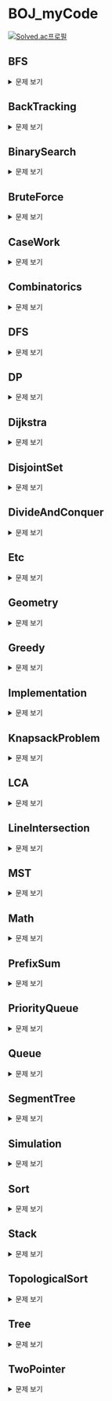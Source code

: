 # BOJ_myCode  
[![Solved.ac프로필](http://mazassumnida.wtf/api/v2/generate_badge?boj=7dudtj)](https://solved.ac/7dudtj)

## BFS
<details>
<summary>
문제 보기
</summary>
<div markdown="1">
  
1260_DFS와 BFS.java
  
1260_DFS와 BFS.py
  
1325_효율적인 해킹.java
  
1325_효율적인 해킹.py
  
1600_말이 되고픈 원숭이.java

1697_숨바꼭질.java
  
1939_중량제한.java

1981_배열에서 이동.java
  
2146_다리 만들기.java
  
2151_거울 설치.java
  
2178_미로 탐색.java
  
2206_벽 부수고 이동하기.java
  
2606_바이러스.java  
  
2606_바이러스.py
  
2638_치즈.java
  
3055_탈출.java
  
4803_트리.java
  
7562_나이트의 이동.java
  
7569_토마토.java
  
7576_토마토.java
  
11724_연결 요소의 개수.java
  
14502_연구소.java
  
16953_A → B.java
   
22352_항체 인식.java
  
24542_튜터-튜티 관계의 수.java
  
24545_Y.java

25919_Lost Edge.java
  
27211_도넛 행성.java
</div>
</details>

## BackTracking
<details>
<summary>
문제 보기
</summary>
<div markdown="1">
  
1182_부분수열의 합.java
  
1759_암호 만들기.java
  
1799_비숍.java
  
1987_알파벳.java

2239_스도쿠.java

2580_스도쿠.java

2661_좋은수열.java

6603_로또.java

9663_N-Queen.java
  
12100_2048 (Easy).java
  
14888_연산자 끼워넣기.java
  
14889_스타트와 링크.java

15649_N과 M (1).java

15650_N과 M (2).java
  
15651_N과 M (3).java

15652_N과 M (4).java

15654_N과 M (5).java

15657_N과 M (8).java

15686_치킨 배달.java
  
17135_캐슬 디펜스.java
</div>
</details>

## BinarySearch
<details>
<summary>
문제 보기
</summary>
<div markdown="1">
  
1300_K번째 수.java
  
1654_랜선 자르기.java

1764_듣보잡.java
  
1920_수 찾기.java
  
1920_수 찾기.py
  
1939_중량제한.java

1981_배열에서 이동.java

2110_공유기 설치.java

2143_두 배열의 합.java
  
2343_기타 레슨.java

2467_용액.java

2470_두 용액.java

2473_세 용액.java
  
2512_예산.java

2805_나무 자르기.java
</div>
</details>

## BruteForce
<details>
<summary>
문제 보기
</summary>
<div markdown="1">
  
1018_체스판 다시 칠하기.java
  
1182_부분수열의 합.java

1436_영화감독 숌.java
  
1535_안녕.java

1759_암호 만들기.java
  
2231_분해합.java

2309_일곱 난쟁이.java
  
2309_일곱 난쟁이.py
  
2501_약수 구하기.py
  
2502_떡 먹는 호랑이.java
  
2798_블랙잭.java

9663_N-Queen.java
  
10211_Maximum Subarray.java
  
12100_2048 (Easy).java

14500_테트로미노.java
  
14888_연산자 끼워넣기.java
  
14889_스타트와 링크.java

15686_치킨 배달.java
  
17626_Four Squares.java
  
22351_수학은 체육과목 입니다 3.java
  
24725_엠비티아이.java
</div>
</details>

## CaseWork
<details>
<summary>
문제 보기
</summary>
<div markdown="1">
  
13698_Hawk eyes.java
  
15873_공백 없는 A+B.java
  
17387_선분 교차 2.java
</div>
</details>

## Combinatorics
<details>
<summary>
문제 보기
</summary>
<div markdown="1">
  
1010_다리 놓기.java

1256_사전.java

2407_조합.java
  
3049_다각형의 대각선.java

6603_로또.java
  
10972_다음 순열.java
  
10973_이전 순열.java

11050_이항 계수 1.java

11051_이항 계수 2.java

15686_치킨 배달.java
  
16395_파스칼의 삼각형.java
  
17135_캐슬 디펜스.java
</div>
</details>

## DFS
<details>
<summary>
문제 보기
</summary>
<div markdown="1">
  
1012_유기농 배추.java

1167_트리의 지름.java

1260_DFS와 BFS.java
  
1260_DFS와 BFS.py
  
1520_내리막 길.java
  
1926_그림.java

1967_트리의 지름.java

1987_알파벳.java

2250_트리의 높이와 너비.java

2573_빙산.java

2583_영역 구하기.java

2606_바이러스.java
  
2606_바이러스.py

2644_촌수계산.java

2667_단지번호붙이기.java
  
2667_단지번호붙이기.py

4963_섬의 개수.java

10026_적록색약.java

11725_트리의 부모 찾기.java
  
16946_벽 부수고 이동하기 4.java
</div>
</details>

## DP
<details>
<summary>
문제 보기
</summary>
<div markdown="1">
  
1003_피보나치 함수.java
  
1005_ACM Craft.java
  
1149_RGB거리.java

1256_사전.java
  
1309_동물원.java

1463_1로 만들기.java
  
1463_1로 만들기.py
  
1495_기타리스트.java
  
1516_게임 개발.java
  
1520_내리막 길.java
  
1535_안녕.java
  
1660_캡틴 이다솜.java
  
1699_제곱수의 합.java
  
1788_피보나치 수의 확장.java
  
1793_타일링.java
  
1890_점프.java
  
1904_01타일.java
  
1912_연속합.
  
1915_가장 큰 정사각형.java

1932_정수 삼각형.java

1937_욕심쟁이 판다.java
  
1958_LCS 3.java
  
1965_상자넣기.java
  
2056_작업.java
  
2156_포도주 시식.java

2193_이친수.java

2293_동전 1.java
  
2294_동전 2.java
  
2302_극장 좌석.java

2342_Dance Dance Revolution.java
  
2410_2의 멱수의 합.java
  
2491_수열.java
  
2502_떡 먹는 호랑이.java

2579_계단 오르기.java
  
2611_자동차경주.java
  
2629_양팔저울.java
  
2670_연속부분최대곱.java

2748_피보나치 수 2.java
  
2748_피보나치 수 2.py
  
2775_부녀회장이 될테야.java
  
2839_설탕 배달.py
  
4883_삼각 그래프.java
  
5582_공통 부분 문자열.java
  
7579_앱.java
  
8394_악수.java
  
9084_동전.java
  
9184_신나는 함수 실행.java
  
9251_LCS.java
  
9252_LCS 2.java
  
9461_파도반 수열.java
  
9465_스티커.java

9507_Generations of Tribbles.cpp

9625_BABBA.java
  
9657_돌 게임 3.java
  
9658_돌 게임 4.java
  
10164_격자상의 경로.java
  
10211_Maximum Subarray.java
  
10217_KCM Travel.java
  
10826_피보나치 수 4.java
  
10844_쉬운 계단 수.java

10870_피보나치 수 5.java
  
11048_이동하기.java

11051_이항 계수 2.java
  
11052_카드 구매하기.java
  
11053_가장 긴 증가하는 부분 수열.java
  
11053_가장 긴 증가하는 부분 수열.py
  
11054_가장 긴 바이토닉 부분 수열.java
  
11055_가장 큰 증가 부분 수열.java
  
11057_오르막 수.java
  
11060_점프 점프.java

11066_파일 합치기.java
  
11660_구간 합 구하기 5.java
  
11722_가장 긴 감소하는 부분 수열.java
  
11726_2xn 타일링.java
  
11727_2xn 타일링 2.java
  
12026_BOJ 거리.java
  
12849_본대 산책.java
  
12852_1로 만들기 2.java
  
12865_평범한 배낭.java
  
12920_평범한 배낭 2.java

13301_타일 장식물.java
  
13699_점화식.java
  
14494_다이나믹이 뭐예요?.java
  
14495_피보나치 비스무리한 수열.java
  
14501_퇴사.java
  
14567_선수과목 (Prerequisite).java
  
14916_거스름돈.java
  
15624_피보나치 수 7.java
  
15988_1, 2, 3 더하기 3.java
  
15990_1, 2, 3 더하기 5.java
  
16395_파스칼의 삼각형.java

17404_RGB거리 2.java
  
17626_Four Squares.java
  
18353_병사 배치하기.java
  
22983_조각 체스판.java
  
23029_시식 코너는 나의 것.java
  
27210_신을 모시는 사당.java
  
27212_미팅.java
</div>
</details>

## Dijkstra
<details>
<summary>
문제 보기
</summary>
<div markdown="1">
  
1162_도로포장.java
  
1238_파티.java
  
1261_알고스팟.java
  
1446_지름길.java
  
1504_특정한 최단 경로.java
  
1753_최단경로.java

1916_최소비용 구하기.java
  
2151_거울 설치.java

2211_네트워크 복구.java

4485_녹색 옷 입은 애가 젤다지?.java

5972_택배 배송.java

9370_미확인 도착지.java
  
10217_KCM Travel.java

10282_해킹.java
  
11779_최소비용 구하기 2.java
  
16681_등산.java

18352_특정 거리의 도시 찾기.java
</div>
</details>

## DisjointSet
<details>
<summary>
문제 보기
</summary>
<div markdown="1">
  
1043_거짓말.java
  
1717_집합의 표현.java
  
1976_여행 가자.java
  
2162_선분 그룹.java
  
4803_트리.java
  
16562_친구비.java
  
20040_사이클 게임.java
</div>
</details>

## DivideAndConquer
<details>
<summary>
문제 보기
</summary>
<div markdown="1">
  
1074_Z.java
  
1780_종이의 개수.java
  
1992_쿼드트리.java
  
2263_트리의 순회.java
  
2447_별 찍기 - 10.java
  
2448_별 찍기 - 11.java
  
2630_색종이 만들기.java
  
10830_행렬 제곱.java
</div>
</details>

## Etc
<details>
<summary>
문제 보기
</summary>
<div markdown="1">
  
1237_정ㅋ벅ㅋ.py

1264_모음의 개수.cpp

2555_생일 출력하기.py

4999_아!.java

5586_JOI와 IOI.java

5704_팬그램.cpp
  
5875_오타.java

7287_등록.py

9999_구구.txt

10699_오늘 날짜.py

10718_We love kriii.txt

10815_숫자 카드.java

10816_숫자 카드 2.java

10874_이교수님의 시험.py

10943_랜덤 게임~.txt

10948_Daily 로또.cpp

11506_占쏙옙.txt

11655_ROT13.java

11945_뜨거운 붕어빵.cpp

12096_.txt

13163_닉네임에 갓 붙이기.py

14405_피카츄.py

14645_와이버스 부릉부릉.txt

15641_.txt

15802_타노스.txt

15913_가위 바위 보 999.txt

16076_휴식이 필요해.py

16170_오늘의 날짜는?.txt

17202_핸드폰 번호 궁합.java

17295_엔드게임 스포일러.txt
  
23306_binary는 호남선.java
  
24553_팰린드롬 게임.java
  
24727_인지융~.java
  
24905_24905번 문제.txt
</div>
</details>

## Geometry
<details>
<summary>
문제 보기
</summary>
<div markdown="1">
  
1002_터렛.java
  
1085_직사각형에서 탈출.py
  
1297_TV 크기.java
  
1485_정사각형.java
  
2162_선분 그룹.java
  
2166_다각형의 면적.java
  
2477_참외밭.java
  
3009_네 번째 점.java
  
3053_택시 기하학.java
  
4153_직각삼각형.java
  
6439_교차.java
  
10569_다면체.java

12781_PIZZA ALVOLOC.java
  
14681_사분면 고르기.java
  
16486_운동장 한 바퀴.java
  
17386_선분 교차 2.java
  
17387_선분 교차 2.java
</div>
</details>

## Greedy
<details>
<summary>
문제 보기
</summary>
<div markdown="1">
  
1026_보물.cpp
  
1202_보석 도둑.java
  
1339_단어 수학.java
  
1715_카드 정렬하기.java
  
1781_컵라면.java
  
1931_회의실 배정.java
  
1946_신입 사원.java
  
2109_순회강연.java
  
2212_센서.java
  
2217_로프.java
  
2457_공주님의 정원.java
  
2812_크게 만들기.java
  
2839_설탕 배달.py
  
4796_캠핑.java
  
11047_동전 0.java
  
11399_ATM.py
  
13904_과제.java
  
14916_거스름돈.java
  
15903_카드 합체 놀이.java
  
15904_UCPC는 무엇의 약자일까?.py
  
16953_A → B.java
  
20117_호반우 상인의 이상한 품질 계산법.java
  
23028_5학년은 다니기 싫어요.java
  
23305_수강변경.java

25918_북극곰은 괄호를 찢어.java
</div>
</details>

## Implementation
<details>
<summary>
문제 보기
</summary>
<div markdown="1">
  
1000_A+B.java
  
1000_A+B.py

1000_A+B.cpp
  
1100_하얀 칸.py

1110_더하기 사이클.py

1152_단어의 개수.py

1157_단어 공부.cpp

1193_분수찾기.py

1284_집 주소.java

1316_그룹 단어 체커.cpp

1547_공.java

1748_수 이어 쓰기 1.java

1924_2007년.py
  
2002_추월.java

2010_플러그.py

2174_로봇 시뮬레이션.java
  
2438_별 찍기 - 1.java

2438_별 찍기 - 1.py

2439_별 찍기 - 2.py

2440_별 찍기 - 3.py

2441_별 찍기 - 4.py

2442_별 찍기 - 5.py

2443_별 찍기 - 6.py

2444_별 찍기 - 7.py

2445_별 찍기 - 8.py

2446_별 찍기 - 9.py

2448_별 찍기 - 11.java

2455_지능형 기차.py
  
2477_참외밭.java

2490_윷놀이.cpp

2522_별 찍기 - 12.py

2523_별 찍기 - 13.cpp

2556_별 찍기 - 14.cpp

2557_Hello World.cpp .java .py

2562_최댓값.py

2566_최댓값.java

2576_홀수.py
  
2638_치즈.java

2675_문자열 반복.py

2711_오타맨 고창영.cpp

2741_N 찍기.py

2742_기찍 N.py

2743_단어 길이 재기.py

2744_대소문자 바꾸기.cpp

2754_학점계산.cpp

2755_이번학기 평점은 몇점?.cpp
  
2775_부녀회장이 될테야.java

2789_유학 금지.cpp

2857_FBI.cpp

2902_KMP는 왜 KMP일까?.py

2908_상수.py

2920_음계.py

2941_크로아티아 알파벳.py

2947_나무 조각.cpp

2953_나는 요리사다.py

2966_찍기.cpp

3009_네 번째 점.java

3047_ABC.py

3058_짝수를 찾아라.cpp
  
3111_검열.java

3190_뱀.java

4493_가위 바위 보?.cpp

4673_셀프 넘버.py

5217_쌍의 합.cpp

5337_웰컴.py

5338_마이크로소프트 로고.py

5339_콜센터.py
  
5430_AC.java

5554_심부름 가는 길.py

5575_타임 카드.cpp

5597_과제 안 내신 분..?.py

5622_다이얼.py

7567_그릇.py

7568_덩치.java

8958_OX퀴즈.py

9095_1, 2, 3 더하기.py

9316_Hello Judge.py

9498_시험 성적.py

9653_스타워즈 로고.py

9654_나부 함대 데이터.py
  
9933_민균이의 비밀번호.java

10101_삼각형 외우기.cpp
  
10102_개표.cpp

10170_NFC West vs North.py

10171_고양이.py

10172_개.py

10757_큰 수 A+B.cpp

10797_10부제.py

10807_개수 세기.cpp

10808_알파벳 개수.py

10809_알파벳 찾기.py

10817_세 수.py

10871_X보다 작은 수.py

10886_0 = not cute / 1 = cute.cpp

10926_??!.py

10950_A+B - 3.py

10951_A+B - 4.cpp

10952_A+B - 5.py

10953_A+B - 6.py

10987_모음의 개수.cpp
  
10988_팰린드롬인지 확인하기.java

10988_팰린드롬인지 확인하기.py

10990_별 찍기 - 15.cpp

11365_!밀비 급일.py

11654_아스키 코드.py

11718_그대로 출력하기.cpp

11719_그대로 출력하기 2.cpp

11721_열 개씩 끊어 출력하기.py

11723_집합.java

11942_고려대는 사랑입니다.py
  
12100_2048 (Easy).java

13419_탕수육.py
  
13698_Hawk eyes.java

13752_히스토그램.cpp

14499_주사위 굴리기.java

14500_테트로미노.java
  
14503_로봇 청소기.java

14581_팬들에게 둘러싸인 홍준.cpp

14681_사분면 고르기.java
  
14890_경사로.java

15680_연세대학교.cpp

15686_치킨 배달.java

15733_나는 누구인가.txt

15890_전국 대학생 프로그래밍 대회 동아리 연합 여름 대회 2018.py

15962_새로운 시작.py

15963_CASIO.cpp

16674_2018년을 되돌아보며.cpp
  
17135_캐슬 디펜스.java
  
17140_이차원 배열과 연산.java

17201_자석 체인.java

17204_죽음의 게임.java

17363_우유가 넘어지면?.java

17388_와글와글 숭고한.java
  
17608_막대기.java
  
17608_막대기.py
  
21608_상어 초등학교.java
  
21866_추첨을 통해 커피를 받자.java
  
21867_Java Bitecode.java
  
22351_수학은 체육과목 입니다 3.java
  
23027_1번 문제의 상태가...?.java
  
23080_스키테일 암호.java
  
23303_이 문제는 D2 입니다..java

23305_수강변경.java
  
23309_철도 공사.java
  
24544_카카오뷰 큐레이팅 효용성 분석.java
  
24724_현대모비스와 함께하는 부품 관리.java
  
24725_엠비티아이.java
  
24883_자동완성.java
  
24883_자동완성.py
  
24900_한별 찍기.txt

25919_연세여 사랑한다.java
</div>
</details>

## KnapsackProblem
<details>
<summary>
문제 보기
</summary>
<div markdown="1">
  
1535_안녕.java
  
2629_양팔저울.java
  
7579_앱.java
  
9084_동전.java
  
12865_평범한 배낭.java
  
12920_평범한 배낭 2.java
</div>
</details>

## LCA
<details>
<summary>
문제 보기
</summary>
<div markdown="1">
  
1761_정점들의 거리.java
  
3176_도로 네트워크.java
  
3584_가장 가까운 공통 조상.java
  
8012_한동이는 영업사원!.java
  
11437_LCA.java
  
11438_LCA 2.java
  
11812_K진 트리.java
  
13511_트리와 쿼리 2.java
  
15480_LCA와 쿼리.java
</div>
</details>

## LineIntersection
<details>
<summary>
문제 보기
</summary>
<div markdown="1">
  
2162_선분 그룹.java
  
6439_교차.java
  
12781_PIZZA ALVOLOC.java
  
17386_선분 교차 1.java
  
17387_선분 교차 2.java
</div>
</details>

## MST
<details>
<summary>
문제 보기
</summary>
<div markdown="1">
  
1197_최소 스패닝 트리.java
  
1368_물대기.java

1414_불우이웃돕기.java

1647_도시 분할 계획.java

1774_우주신과의 교감.java

1922_네트워크 연결.java

2887_행성 터널.java

4386_별자리 만들기.java

6497_전력난.java
  
10423_전기가 부족해.java
  
13418_학교 탐방하기.java

14621_나만 안되는 연애.java

16398_행성 연결.java
</div>
</details>

## Math
<details>
<summary>
문제 보기
</summary>
<div markdown="1">
  
1000_A+B.java
  
1000_A+B.py

1000_A+B.cpp

1001_A-B.py
  
1002_터렛.java

1008_AdivB.py

1011_Fly me to the Alpha Centauri.java

1016_제곱 ㄴㄴ 수.java

1085_직사각형에서 탈출.py

1094_막대기.py

1212_8진수 2진수.java

1271_엄청난 부자.java
  
1297_TV 크기.java

1330_두 수 비교하기.cpp

1476_날짜 계산.py

1546_평균.py

1550_16진수.py

1629_곱셈.java
  
1699_제곱수의 합.java

1712_손익분기점.java
  
1788_피보나치 수의 확장.java

1929_소수 구하기.java

1934_최소공배수.py

1977_완전제곱수.py

1978_소수 찾기.py

2163_초콜릿 자르기.py

2292_벌집.java

2475_검증수.py

2476_주사위 게임.cpp
  
2501_약수 구하기.py
  
2502_떡 먹는 호랑이.java

2530_인공지능 시계.cpp

2558_A+B - 2.py

2577_숫자의 개수.py

2588_곱셈.py

2609_최대공약수와 최소공배수.py

2702_초6 수학.cpp

2739_구구단.py

2745_진법 변환.java

2747_피보나치 수.py
  
2748_피보나치 수 2.java
  
2748_피보나치 수 2.py

2753_윤년.py
  
2775_부녀회장이 될테야.java

2839_설탕 배달.py

2845_파티가 끝나고 난 뒤.cpp

2869_달팽이는 올라가고 싶다.java

2884_알람 시계.java

2914_저작권.cpp

2935_소음.java

2959_거북이.java

2965_캥거루 세마리.py

3003_킹, 퀸, 룩, 비숍, 나이트, 폰.py

3046_R2.py
  
3049_다각형의 대각선.java

3052_나머지.java
  
3053_택시 기하학.java

4153_직각삼각형.cpp

4344_평균은 넘겠지.java
  
4375_1.java

4504_배수 찾기.cpp

4766_일반 화학 실험.cpp
  
4796_캠핑.java

4880_다음수.cpp

5032_탄산 음료.cpp

5063_TGN.cpp

5361_전투 드로이드 가격.py

5522_카드 게임.py

5532_방학 숙제.cpp

5543_상근날드.py

5565_영수증.py

5596_시험 점수.cpp

5613_계산기 프로그램.cpp

5717_상근이의 친구들.cpp

5988_홀수일까 짝수일까.cpp

6322_직각 삼각형의 두 변.cpp

6359_만취한 상범.cpp

6603_로또.java

8393_합.py
  
8394_악수.java

9546_3000번 버스.cpp
  
9655_돌 게임.java
  
9656_돌 게임 2.java

9713_Sum of Odd Sequence.java

10039_평균 점수.py
  
10164_격자상의 경로.java

10250_ACM 호텔.cpp

10430_나머지.py

10569_다면체.java

10707_수도요금.py

10818_최소, 최대.py

10833_사과.java

10869_사칙연산.py

10872_팩토리얼.py
  
10972_다음 순열.java
  
10973_이전 순열.java

10998_AxB.py

11006_남욱이의 닭장.cpp

11021_A+B - 7.py

11022_A+B - 8.py

11109_괴짜 교수.cpp

11320_삼각 무늬 - 1.cpp

11720_숫자의 합.py
  
11812_K진 트리.java

11816_8진수, 10진수, 16진수.java
  
12920_평범한 배낭 2.java
  
13458_시험 감독.java

14918_더하기.cpp

15353_큰 수 A+B (2).java

15552_빠른 A+B.py

15596_정수 N개의 합.java
  
15624_피보나치 수 7.java

15633_Fan Death.py

15667_2018 연세대학교 프로그래밍 경진대회.py

15727_조별과제를 하려는데 조장이 사라졌다.py
  
15873_공백 없는 A+B.java

15894_수학은 체육과목입니다.py

16394_홍익대학교.cpp
  
16395_파스칼의 삼각형.java

16430_제리와 톰.cpp
  
16486_운동장 한 바퀴.java

16673_고려대학교에는 공식 와인이 있다.cpp

17072_아스키 아트.cpp

17203_∑|ΔEasyMAX|.java

17362_수학은 체육과목 입니다 2.java
  
22984_반짝반짝 2.java
  
23037_5의 수난.java
  
24544_카카오뷰 큐레이팅 효용성 분석.java
  
24552_올바른 괄호.java
  
24723_녹색거탑.java
  
24726_미적분학 입문하기 2.java

25921_건너 아는 사이.java
</div>
</details>

## PrefixSum
<details>
<summary>
문제 보기
</summary>
<div markdown="1">
  
2143_두 배열의 합.java
  
2559_수열.java
  
2851_슈퍼 마리오.java
  
3020_개똥벌레.java
  
5875_오타.java
  
10211_Maximum Subarray.java
  
11660_구간 합 구하기 5.java
  
17203_EasyMAX.java
  
24552_올바른 괄호.java
  
27210_신을 모시는 사당.java
</div>
</details>

## PriorityQueue
<details>
<summary>
문제 보기
</summary>
<div markdown="1">
  
1202_보석 도둑.java
  
1655_가운데를 말해요.java
  
1715_카드 정렬하기.java
  
1766_문제집.java

1781_컵라면.java
  
1927_최소 힙.java

2075_N번째 큰 수.java

2109_순회강연.java

11279_최대 힙.java

11286_절댓값 힙.java
  
13904_과제.java

15903_카드 합체 놀이.java
</div>
</details>

## Queue
<details>
<summary>
문제 보기
</summary>
<div markdown="1">
  
1158_요세푸스 문제.java
  
1158_요세푸스 문제.py

1966_프린터 큐.java
  
2164_카드2.java
  
3111_검열.java

3190_뱀.java
  
5430_AC.java

10845_큐.java

10866_덱.java

11003_최솟값 찾기.java

11866_요세푸스 문제 0.java
  
18258_큐 2.java
</div>
</details>

## SegmentTree
<details>
<summary>
문제 보기
</summary>
<div markdown="1">

1275_커피숍2.java

2042_구간 합 구하기.java

2268_수들의 합 7.java
</div>
</details>

## Simulation
<details>
<summary>
문제 보기
</summary>
<div markdown="1">

1547_공.java
  
1966_프린터 큐.java
  
2174_로봇 시뮬레이션.java
  
2638_치즈.java
  
2947_나무 조각.cpp
  
3190_뱀.java

6359_만취한 상범.cpp
  
12100_2048 (Easy).java
  
13419_탕수육.py
  
13698_Hawk eyes.java
  
14499_주사위 굴리기.java
  
14503_로봇 청소기.java
  
17135_캐슬 디펜스.java
  
17140_이차원 배열과 연산.java
  
17204_죽음의 게임.java
</div>
</details>

## Sort
<details>
<summary>
문제 보기
</summary>
<div markdown="1">
  
1026_보물.cpp

1181_단어 정렬.java
  
1202_보석 도둑.java

1427_소트인사이드.py

1931_회의실 배정.java

2108_통계학.java

2109_순회강연.java

2170_선 긋기.java
  
2212_센서.java

2217_로프.java
  
2309_일곱 난쟁이.py
  
2457_공주님의 정원.java
  
2750_수 정렬하기.py

2751_수 정렬하기 2.java

2752_세수정렬.cpp

2887_행성 터널.java
  
3020_개똥벌레.java

10814_나이순 정렬.java

10989_수 정렬하기 3.java

11399_ATM.py

11650_좌표 정렬하기.java

11651_좌표 정렬하기 2.java

11557_Yangjojang of The Year.java
  
11557_Yangjojang of The Year.py
  
13904_과제.java
  
17140_이차원 배열과 연산.java
  
18870_좌표 압축.cpp
  
18870_좌표 압축.java
  
20117_호반우 상인의 이상한 품질 계산법.java
</div>
</details>

## Stack
<details>
<summary>
문제 보기
</summary>
<div markdown="1">
  
1259_팰린드롬수.java
  
1725_히스토그램.java

1874_스택 수열.java

1918_후위 표기식.java

2493_탑.java

2812_크게 만들기.java

3015_오아시스 재결합.java
  
3111_검열.java
  
6198_옥상 정원 꾸미기.java

9012_괄호.java
  
9012_괄호.py
  
9935_문자열 폭발.java

10773_제로.java

10799_쇠막대기.java

10828_스택.java
  
17608_막대기.java
  
17608_막대기.py
  
23304_아카라카.java
</div>
</details>

## TopologicalSort
<details>
<summary>
문제 보기
</summary>
<div markdown="1">
  
1005_ACM Craft.java
  
1516_게임 개발.java
  
1766_문제집.java
  
1948_임계경로.java
  
2056_작업.java
  
2252_줄 세우기.java
  
2611_자동차경주.java
  
2623_음악프로그램.java
  
2637_장난감조립.java
  
3665_최종 순위.java
  
9470_Strahler 순서.java

14567_선수과목 (Prerequisite).java
</div>
</details>

## Tree
<details>
<summary>
문제 보기
</summary>
<div markdown="1">

1068_트리.java
  
1761_정점들의 거리.java

1991_트리 순회.java

2250_트리의 높이와 너비.java

2263_트리의 순회.java
  
3176_도로 네트워크.java
  
3584_가장 가까운 공통 조상.java
  
4803_트리.java

5639_이진 검색 트리.java
  
8012_한동이는 영업사원!.java

9934_완전 이진 트리.java
  
11437_LCA.java
  
11438_LCA 2.java

11725_트리의 부모 찾기.java
  
13511_트리와 쿼리 2.java
  
15480_LCA와 쿼리.java
  
24545_Y.java
</div>
</details>

## TwoPointer
<details>
<summary>
문제 보기
</summary>
<div markdown="1">
  
2018_수들의 합.java
  
2467_용액.java
  
2470_두 용액.java
  
2473_세 용액.java
  
2559_수열.java
</div>
</details>